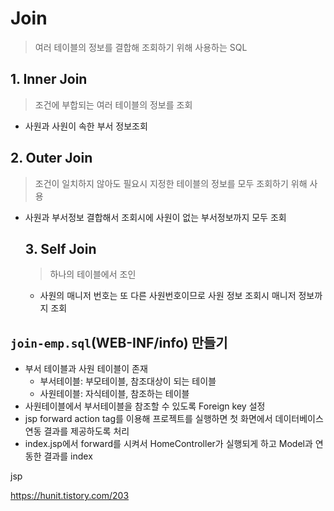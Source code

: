 # Join

> 여러 테이블의 정보를 결합해 조회하기 위해 사용하는 SQL

## 	1. Inner Join

> 조건에 부합되는 여러 테이블의 정보를 조회

- 사원과 사원이 속한 부서 정보조회

## 	2. Outer Join

> 조건이 일치하지 않아도 필요시 지정한 테이블의 정보를 모두 조회하기 위해 사용

- 사원과 부서정보 결합해서 조회시에 사원이 없는 부서정보까지 모두 조회

  

  ## 3. Self Join

  > 하나의 테이블에서 조인

  - 사원의 매니저 번호는 또 다른 사원번호이므로 사원 정보 조회시 매니저 정보까지 조회



## `join-emp.sql`(WEB-INF/info) 만들기

- 부서 테이블과 사원 테이블이 존재
  - 부서테이블: 부모테이블, 참조대상이 되는 테이블
  - 사원테이블: 자식테이블, 참조하는 테이블
- 사원테이블에서 부서테이블을 참조할 수 있도록 Foreign key 설정
- jsp forward action tag를 이용해 프로젝트를 실행하면  첫 화면에서 데이터베이스 연동 결과를 제공하도록 처리
- index.jsp에서 forward를 시켜서 HomeController가 실행되게 하고 Model과 연동한 결과를 index



jsp





https://hunit.tistory.com/203